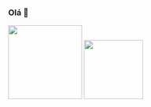 ### Olá 👋

<img height="150em" src="https://github-readme-stats.vercel.app/api?username=caionobile&show_icons=true&theme=tokyonight"/>

<img height="120em" src="https://github-readme-stats.vercel.app/api/top-langs/?username=caionobile&layout=compact&theme=tokyonight"/>

